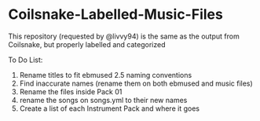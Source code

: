 # Coilsnake-Labelled-Music-Files
This repository (requested by @livvy94) is the same as the output from Coilsnake, but properly labelled and categorized 

To Do List:
1. Rename titles to fit ebmused 2.5 naming conventions
2. Find inaccurate names (rename them on both ebmused and music files)
4. Rename the files inside Pack 01
5. rename the songs on songs.yml to their new names
6. Create a list of each Instrument Pack and where it goes
